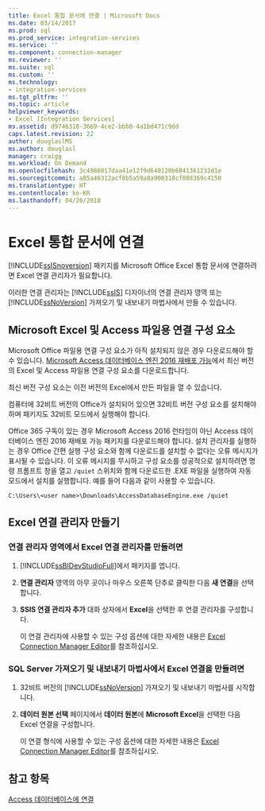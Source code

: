 ```yaml
---
title: Excel 통합 문서에 연결 | Microsoft Docs
ms.date: 03/14/2017
ms.prod: sql
ms.prod_service: integration-services
ms.service: ''
ms.component: connection-manager
ms.reviewer: ''
ms.suite: sql
ms.custom: ''
ms.technology:
- integration-services
ms.tgt_pltfrm: ''
ms.topic: article
helpviewer_keywords:
- Excel [Integration Services]
ms.assetid: d9746318-3669-4ce2-bbb0-4a1bd471c9dd
caps.latest.revision: 22
author: douglaslMS
ms.author: douglasl
manager: craigg
ms.workload: On Demand
ms.openlocfilehash: 3c4988017daa41e12f9d640120b6841361232d1e
ms.sourcegitcommit: a85a46312acf8b5a59a8a900310cf088369c4150
ms.translationtype: HT
ms.contentlocale: ko-KR
ms.lasthandoff: 04/26/2018
---
```

# <a name="connect-to-an-excel-workbook"></a>Excel 통합 문서에 연결
  [!INCLUDE[ssISnoversion](../../includes/ssisnoversion-md.md)] 패키지를 Microsoft Office Excel 통합 문서에 연결하려면 Excel 연결 관리자가 필요합니다.  
  
 이러한 연결 관리자는 [!INCLUDE[ssIS](../../includes/ssis-md.md)] 디자이너의 연결 관리자 영역 또는 [!INCLUDE[ssNoVersion](../../includes/ssnoversion-md.md)] 가져오기 및 내보내기 마법사에서 만들 수 있습니다.  
 
## <a name="connectivity-components-for-microsoft-excel-and-access-files"></a>Microsoft Excel 및 Access 파일용 연결 구성 요소
  
Microsoft Office 파일용 연결 구성 요소가 아직 설치되지 않은 경우 다운로드해야 할 수 있습니다. [Microsoft Access 데이터베이스 엔진 2016 재배포 가능](https://www.microsoft.com/download/details.aspx?id=54920)에서 최신 버전의 Excel 및 Access 파일용 연결 구성 요소를 다운로드합니다.
  
최신 버전 구성 요소는 이전 버전의 Excel에서 만든 파일을 열 수 있습니다.

컴퓨터에 32비트 버전의 Office가 설치되어 있으면 32비트 버전 구성 요소를 설치해야 하며 패키지도 32비트 모드에서 실행해야 합니다.

Office 365 구독이 있는 경우 Microsoft Access 2016 런타임이 아닌 Access 데이터베이스 엔진 2016 재배포 가능 패키지를 다운로드해야 합니다. 설치 관리자를 실행하는 경우 Office 간편 실행 구성 요소와 함께 다운로드를 설치할 수 없다는 오류 메시지가 표시될 수 있습니다. 이 오류 메시지를 무시하고 구성 요소를 성공적으로 설치하려면 명령 프롬프트 창을 열고 `/quiet` 스위치와 함께 다운로드한 .EXE 파일을 실행하여 자동 모드에서 설치를 실행합니다. 예를 들어 다음과 같이 사용할 수 있습니다.

`C:\Users\<user name>\Downloads\AccessDatabaseEngine.exe /quiet`

## <a name="create-an-excel-connection-manager"></a>Excel 연결 관리자 만들기

### <a name="to-create-an-excel-connection-manager-from-the-connection-managers-area"></a>연결 관리자 영역에서 Excel 연결 관리자를 만들려면  
  
1.  [!INCLUDE[ssBIDevStudioFull](../../includes/ssbidevstudiofull-md.md)]에서 패키지를 엽니다.  
  
2.  **연결 관리자** 영역의 아무 곳이나 마우스 오른쪽 단추로 클릭한 다음 **새 연결**을 선택합니다.  
  
3.  **SSIS 연결 관리자 추가** 대화 상자에서 **Excel**을 선택한 후 연결 관리자를 구성합니다.  
  
     이 연결 관리자에 사용할 수 있는 구성 옵션에 대한 자세한 내용은 [Excel Connection Manager Editor](../../integration-services/connection-manager/excel-connection-manager-editor.md)를 참조하십시오.  
  
### <a name="to-create-an-excel-connection-from-the-sql-server-import-and-export-wizard"></a>SQL Server 가져오기 및 내보내기 마법사에서 Excel 연결을 만들려면  
  
1.  32비트 버전의 [!INCLUDE[ssNoVersion](../../includes/ssnoversion-md.md)] 가져오기 및 내보내기 마법사를 시작합니다.  
  
2.  **데이터 원본 선택** 페이지에서 **데이터 원본**에 **Microsoft Excel**을 선택한 다음 Excel 연결을 구성합니다.  
  
     이 연결 형식에 사용할 수 있는 구성 옵션에 대한 자세한 내용은 [Excel Connection Manager Editor](../../integration-services/connection-manager/excel-connection-manager-editor.md)를 참조하십시오.  
  
## <a name="see-also"></a>참고 항목  
 [Access 데이터베이스에 연결](../../integration-services/connection-manager/connect-to-an-access-database.md)  
  
  
